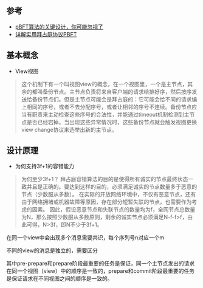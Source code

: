 ## 参考
- [pBFT算法的关键设计，你可能忽视了](https://learnblockchain.cn/article/2384)
- [详解实用拜占庭协议PBFT](https://learnblockchain.cn/2019/08/29/pbft/)

## 基本概念

* View视图

>这个机制下有一个叫视图view的概念，在一个视图里，一个是主节点，其余的都叫备份节点。主节点负责将来自客户端的请求给排好序，然后按序发送给备份节点们。但是主节点可能会是拜占庭的：它可能会给不同的请求编上相同的序号，或者不去分配序号，或者让相邻的序号不连续。备份节点应当有职责来主动检查这些序号的合法性，并能通过timeout机制检测到主节点是否已经宕掉。当出现这些异常情况时，这些备份节点就会触发视图更换view change协议来选举出新的主节点。

## 设计原理

* 为何支持3f+1的容错能力

> 为何至少3f+1？
拜占庭容错算法的目的是使得所有诚实的节点最终状态一致并且是正确的。要达到这样的目的，必须满足诚实的节点数量多于恶意的节点（少数服从多数）。
在实际的开放网络环境中，不仅有恶意节点，还有由于网络拥堵或机器故障等原因，存在部分短暂失联的节点，也需要作为考虑的因素。
因此，假设恶意节点和失联节点的数量均为f，全网节点总数量为N，那么按照少数服从多数原则，剩余的诚实节点必须满足N-f-f>f，由此可得，N>3f，即N不少于3f+1。


在同一个view中会出现多个消息需要共识，每个序列号n对应一个m

不同的view的消息是独立的，需要区分

其中pre-prepare和prepare阶段最重要的任务是保证，同一个主节点发出的请求在同一个视图（view）中的顺序是一致的，prepare和commit阶段最重要的任务是保证请求在不同视图之间的顺序是一致的。

